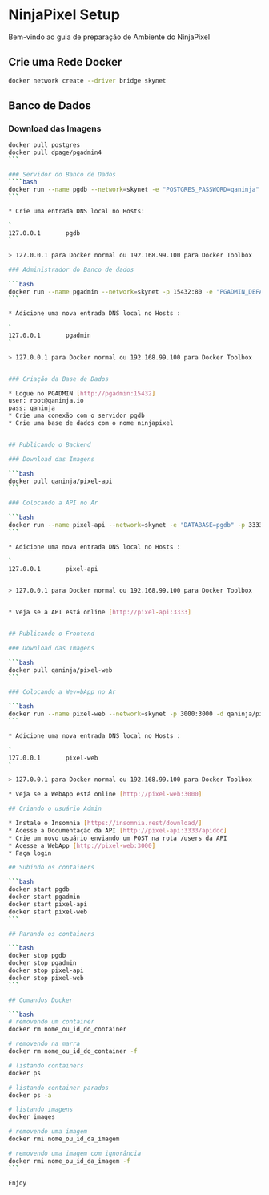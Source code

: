 # NinjaPixel Setup

Bem-vindo ao guia de preparação de Ambiente do NinjaPixel

## Crie uma Rede Docker

```bash
docker network create --driver bridge skynet
````

## Banco de Dados

### Download das Imagens
````bash
docker pull postgres
docker pull dpage/pgadmin4
```

### Servidor do Banco de Dados
````bash
docker run --name pgdb --network=skynet -e "POSTGRES_PASSWORD=qaninja" -p 5432:5432 -v var/lib/postgresql/data -d postgres
```

* Crie uma entrada DNS local no Hosts:

`
127.0.0.1       pgdb
`

> 127.0.0.1 para Docker normal ou 192.168.99.100 para Docker Toolbox

### Administrador do Banco de dados

```bash
docker run --name pgadmin --network=skynet -p 15432:80 -e "PGADMIN_DEFAULT_EMAIL=root@qaninja.io" -e "PGADMIN_DEFAULT_PASSWORD=qaninja" -d dpage/pgadmin4
```

* Adicione uma nova entrada DNS local no Hosts :

`
127.0.0.1       pgadmin
`

> 127.0.0.1 para Docker normal ou 192.168.99.100 para Docker Toolbox


### Criação da Base de Dados

* Logue no PGADMIN [http://pgadmin:15432]
user: root@qaninja.io
pass: qaninja
* Crie uma conexão com o servidor pgdb
* Crie uma base de dados com o nome ninjapixel


## Publicando o Backend

### Download das Imagens

```bash
docker pull qaninja/pixel-api
```

### Colocando a API no Ar

```bash
docker run --name pixel-api --network=skynet -e "DATABASE=pgdb" -p 3333:3333 -d qaninja/pixel-api
```

* Adicione uma nova entrada DNS local no Hosts :

`
127.0.0.1       pixel-api
`

> 127.0.0.1 para Docker normal ou 192.168.99.100 para Docker Toolbox


* Veja se a API está online [http://pixel-api:3333]


## Publicando o Frontend

### Download das Imagens

```bash
docker pull qaninja/pixel-web
```

### Colocando a Wev=bApp no Ar

```bash
docker run --name pixel-web --network=skynet -p 3000:3000 -d qaninja/pixel-web
```

* Adicione uma nova entrada DNS local no Hosts :

`
127.0.0.1       pixel-web
`

> 127.0.0.1 para Docker normal ou 192.168.99.100 para Docker Toolbox

* Veja se a WebApp está online [http://pixel-web:3000]

## Criando o usuário Admin

* Instale o Insomnia [https://insomnia.rest/download/]
* Acesse a Documentação da API [http://pixel-api:3333/apidoc]
* Crie um novo usuário enviando um POST na rota /users da API
* Acesse a WebApp [http://pixel-web:3000]
* Faça login

## Subindo os containers

```bash
docker start pgdb
docker start pgadmin
docker start pixel-api
docker start pixel-web
```

## Parando os containers

```bash
docker stop pgdb
docker stop pgadmin
docker stop pixel-api
docker stop pixel-web
```

## Comandos Docker

```bash
# removendo um container
docker rm nome_ou_id_do_container

# removendo na marra
docker rm nome_ou_id_do_container -f

# listando containers
docker ps

# listando container parados
docker ps -a

# listando imagens
docker images

# removendo uma imagem
docker rmi nome_ou_id_da_imagem

# removendo uma imagem com ignorância
docker rmi nome_ou_id_da_imagem -f
```

Enjoy